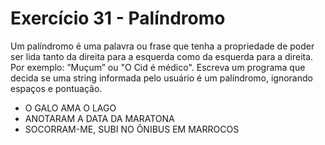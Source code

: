 # Exercício 31 - Palíndromo
Um palíndromo é uma palavra ou frase  que tenha a propriedade de poder ser lida tanto da direita para a esquerda como da esquerda para a direita. Por exemplo: ”Muçum” ou "O Cid é médico". Escreva um programa que decida se uma string informada pelo usuário é um palíndromo, ignorando espaç̧os e pontuação.
* O GALO AMA O LAGO
* ANOTARAM A DATA DA MARATONA
* SOCORRAM-ME, SUBI NO ÔNIBUS EM MARROCOS